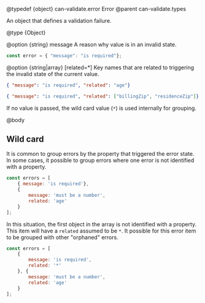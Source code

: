 @typedef {object} can-validate.error Error
@parent can-validate.types

An object that defines a validation failure.

@type {Object}

  @option {string} message A reason why value is in an invalid state.

  ```javascript
  const error = { "message": "is required"};
  ```

  @option {string|array} [related=*] Key names that are related to triggering the
  invalid state of the current value.

  ```json
  { "message": "is required", "related": "age"}
  ```

  ```json
  { "message": "is required", "related": ["billingZip", "residenceZip"]}
  ```

  If no value is passed, the wild card value (`*`) is used internally for grouping.

@body

## Wild card

It is common to group errors by the property that triggered the error state. In
some cases, it possible to group errors where one error is not identified with
a property.

```javascript
const errors = [
    { message: 'is required'},
    {
        message: 'must be a number',
        related: 'age'
    }
];
```

In this situation, the first object in the array is not identified with a property.
This item will have a `related` assumed to be `*`. It possible for this error item
to be grouped with other "orphaned" errors.

```javascript
const errors = [
    {
        message: 'is required',
        related: '*'
    }, {
        message: 'must be a number',
        related: 'age'
    }
];
```
